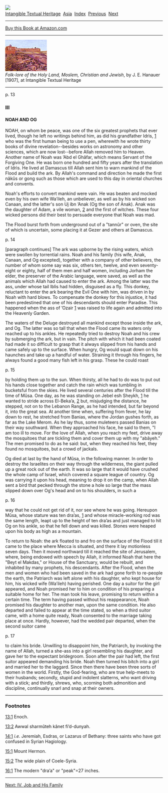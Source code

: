 [![](../../cdshop/ithlogo.png)](../../index)  
[Intangible Textual Heritage](../../index)  [Asia](../index) 
[Index](index)  [Previous](flhl05)  [Next](flhl07) 

------------------------------------------------------------------------

[Buy this Book at
Amazon.com](https://www.amazon.com/exec/obidos/ASIN/B0028Y4OOY/internetsacredte)

------------------------------------------------------------------------

[![](img/tease.jpg)](index)  
*Folk-lore of the Holy Land, Moslem, Christian and Jewish*, by J. E.
Hanauer \[1907\], at Intangible Textual Heritage

------------------------------------------------------------------------

<span id="page_13">p. 13</span>

### III

#### NOAH AND OG

NOAH, on whom be peace, was one of the six greatest prophets that ever
lived, though he left no writings behind him, as did his grandfather
Idrìs, <span id="fr_7"></span>[1](#fn_7) who was the first human being
to use a pen, wherewith he wrote thirty books of divine
revelation--besides works on astronomy and other sciences, which are now
lost--before Allah removed him to Heaven. Another name of Noah was ’Abd
el Ghâfar, which means Servant of the Forgiving One. He was born one
hundred and fifty years after the translation of Idrìs. He lived at
Damascus till Allah sent him to warn mankind of the Flood and build the
ark. By Allah's command and direction he made the first nâkûs or gong
such as those which are used to this day in oriental churches and
convents.

Noah's efforts to convert mankind were vain. He was beaten and mocked
even by his own wife Wa’ileh, an unbeliever, as well as by his wicked
son Canaan, and the latter's son Uj ibn ’Anak (Og the son of Anak). Anak
was the daughter of Adam, a vile woman, <span
id="fr_8"></span>[2](#fn_8) and the first of witches. These four wicked
persons did their best to persuade everyone that Noah was mad.

The Flood burst forth from underground out of a "tannûr" or oven, the
site of which is uncertain, some placing it at Gezer and others at
Damascus.

<span id="page_14">p. 14</span>

<span class="contnote">\[paragraph continues\]</span> The ark was
upborne by the rising waters, which were swollen by torrential rains.
Noah and his family (his wife, Anak, Canaan, and Og excepted), together
with a company of other believers, the number of whom some say was six,
others ten, twelve, and even seventy-eight or eighty, half of them men
and half women, including Jorham the elder, the preserver of the Arabic
language, were saved, as well as the animals which Allah had caused to
enter the ark. Among the latter was the ass, under whose tail Iblìs had
hidden, disguised as a fly. This donkey, reluctant to enter the ark
bearing the Evil One with him, was driven in by Noah with hard blows. To
compensate the donkey for this injustice, it had been predestined that
one of his descendants should enter Paradise. This happened when the ass
of ’Ozair <span id="fr_9"></span>[1](#fn_9) was raised to life again and
admitted into the Heavenly Garden.

The waters of the Deluge destroyed all mankind except those inside the
ark, and Og. The latter was so tall that when the Flood came its waters
only reached up to his ankles. He repeatedly tried to destroy Noah and
his crew by submerging the ark, but in vain. The pitch with which it had
been coated had made it so difficult to grasp that it always slipped
from his hands and came safely up to the surface. When hungry, Og would
squat down on his haunches and take up a handful of water. Straining it
through his fingers, he always found a good many fish left in his grasp.
These he could roast

<span id="page_15">p. 15</span>

by holding them up to the sun. When thirsty, all he had to do was to put
out his hands close together and catch the rain which was tumbling in
bucketsful from the skies. He lived several centuries after the Flood
till the time of Mûsa. One day, as he was standing on Jebel esh
Sheykh, <span id="fr_10"></span>[1](#fn_10) he wanted to stride across
El-Beka’a, <span id="fr_11"></span>[2](#fn_11) but, misjudging the
distance, he stepped, not on to the Lebanon Range, as he had intended,
but far beyond it, into the great sea. At another time when, suffering
from fever, he lay down to rest, he stretched from Banias, where the
Jordan gushes forth, as far as the Lake Merom. As he lay thus, some
muleteers passed Banias on their way southward. When they approached his
face, he said to them, "I am too ill to move. For the love of Allah,
when you reach my feet, drive away the mosquitoes that are tickling them
and cover them up with my "abâyeh." The men promised to do as he said:
but, when they reached his feet, they found no mosquitoes, but a crowd
of jackals.

Og died at last by the hand of Mûsa, in the following manner. In order
to destroy the Israelites on their way through the wilderness, the giant
pulled up a great rock out of the earth. It was so large that it would
have crushed the whole camp of Israel, which covered a square league of
country. Og was carrying it upon his head, meaning to drop it on the
camp, when Allah sent a bird that pecked through the stone a hole so
large that the mass slipped down over Og's head and on to his shoulders,
in such a

<span id="page_16">p. 16</span>

way that he could not get rid of it, nor see where he was going.
Hereupon Mûsa, whose stature was ten dra’as, <span
id="fr_12"></span>[1](#fn_12) and whose miracle-working rod was the same
length, leapt up to the height of ten dra’as and just managed to hit Og
on his ankle, so that he fell down and was killed. Stones were heaped
upon his body as high as a mountain.

To return to Noah: the ark floated to and fro on the surface of the
Flood till it came to the place where Mecca is situated, and there it
lay motionless seven days. Then it moved northward till it reached the
site of Jerusalem, where, being endowed with speech by Allah, it
informed Noah that here the "Beyt el Makdas," or House of the Sanctuary,
would be rebuilt, and inhabited by many prophets, his descendants. After
the Flood, when the men and women who had been saved in the ark had gone
forth to re-people the earth, the Patriarch was left alone with his
daughter, who kept house for him, his wicked wife (Wa’ileh) having
perished. One day a suitor for the girl appeared, and Noah promised her
to him on condition of his preparing a suitable home for her. The man
took his leave, promising to return within a certain time. The term
having passed without his reappearance, Noah promised his daughter to
another man, upon the same condition. He also departed and failed to
appear at the time stated, so when a third suitor came, with a home
quite ready, Noah consented to the marriage taking place at once.
Hardly, however, had the wedded pair departed, when the second suitor
came

<span id="page_17">p. 17</span>

to claim his bride. Unwilling to disappoint him, the Patriarch, by
invoking the name of Allah, turned a she-ass into a girl resembling his
daughter, and gave her to the expectant bridegroom. Soon after the pair
had left, the first suitor appeared demanding his bride. Noah then
turned his bitch into a girl and married her to the laggard. Since then
there have been three sorts of women in the world. Firstly, the
God-fearing, who are true help-meets to their husbands; secondly, stupid
and indolent slatterns, who want driving with a stick; and thirdly,
shrews, who, scorning both admonition and discipline, continually snarl
and snap at their owners.

------------------------------------------------------------------------

### Footnotes

<span id="fn_7"></span>[13:1](flhl06.htm#fr_7) Enoch.

<span id="fn_8"></span>[13:2](flhl06.htm#fr_8) Awwal sharmûteh kânet
fi’d-dunyah.

<span id="fn_9"></span>[14:1](flhl06.htm#fr_9) *i.e.* Jeremiah, Esdras,
or Lazarus of Bethany: three saints who have got confused in Syrian
Hagiology.

<span id="fn_10"></span>[15:1](flhl06.htm#fr_10) Mount Hermon.

<span id="fn_11"></span>[15:2](flhl06.htm#fr_11) The wide plain of
Coele-Syria.

<span id="fn_12"></span>[16:1](flhl06.htm#fr_12) The modern "dra’a" or
"peak"=27 inches.

------------------------------------------------------------------------

[Next: IV. Job and His Family](flhl07)
